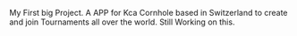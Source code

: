 My First big Project. A APP for Kca Cornhole based in Switzerland to create and join Tournaments all over the world. Still Working on this. 

